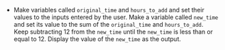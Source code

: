 - Make variables called `original_time` and `hours_to_add` and set their values to the inputs entered by the user. Make a variable called `new_time` and set its value to the sum of the `original_time` and `hours_to_add`. Keep subtracting 12 from the `new_time` until the `new_time` is less than or equal to 12. Display the value of the `new_time` as the output.